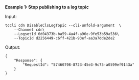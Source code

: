 **Example 1: Stop publishing to a log topic**



Input: 

```
tccli cdn DisableClsLogTopic --cli-unfold-argument  \
    --Channel cdn\
    --LogsetId 6d04373b-ba59-4a4f-a96e-9fe53b59a536\
    --TopicId d2256449-c6ff-421b-93ef-aa3a7dde2de2
```

Output: 
```
{
    "Response": {
        "RequestId": "57460798-8723-45e3-9c75-a0599ef9143a"
    }
}
```

